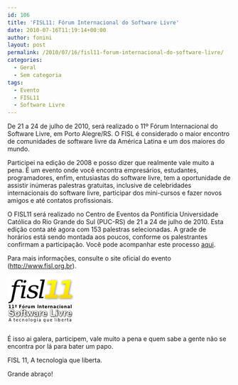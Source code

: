 ```yaml
---
id: 106
title: 'FISL11: Fórum Internacional do Software Livre'
date: 2010-07-16T11:19:14+00:00
author: fonini
layout: post
permalink: /2010/07/16/fisl11-forum-internacional-do-software-livre/
categories:
  - Geral
  - Sem categoria
tags:
  - Evento
  - FISL11
  - Software Livre
---
```

De 21 a 24 de julho de 2010, será realizado o 11º Fórum Internacional do Software Livre, em Porto Alegre/RS. O FISL é considerado o maior encontro de comunidades de software livre da América Latina e um dos maiores do mundo.

Participei na edição de 2008 e posso dizer que realmente vale muito a pena. É um evento onde você encontra empresários, estudantes, programadores, enfim, entusiastas do software livre, tem a oportunidade de assistir inúmeras palestras gratuitas, inclusive de celebridades internacionais do software livre, participar dos mini-cursos e fazer novos amigos e até contatos profissionais.

O FISL11 será realizado no Centro de Eventos da Pontifícia Universidade Católica do Rio Grande do Sul (PUC-RS) de 21 a 24 de julho de 2010. Esta edição conta até agora com 153 palestras selecionadas. A grade de horários está sendo montada aos poucos, conforme os palestrantes confirmam a participação. Você pode acompanhar este processo <a href="http://verdi.softwarelivre.org/papers_ng/public/fast_grid" rel="externo nofollow">aqui</a>.

Para mais informações, consulte o site oficial do evento (<a href="http://www.fisl.org.br" rel="externo nofollow">http://www.fisl.org.br</a>).

![](/images/FISL11_big.png)

É isso ai galera, participem, vale muito a pena e quem sabe a gente não se encontra por lá para bater um papo.

FISL 11, A tecnologia que liberta.

Grande abraço!